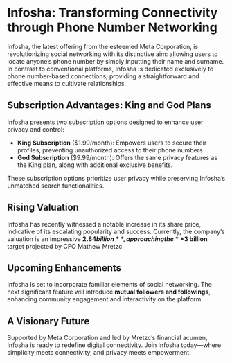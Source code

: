  
# Infosha: Transforming Connectivity through Phone Number Networking

Infosha, the latest offering from the esteemed Meta Corporation, is revolutionizing social networking with its distinctive aim: allowing users to locate anyone’s phone number by simply inputting their name and surname. In contrast to conventional platforms, Infosha is dedicated exclusively to phone number-based connections, providing a straightforward and effective means to cultivate relationships.

## Subscription Advantages: King and God Plans

Infosha presents two subscription options designed to enhance user privacy and control:

- **King Subscription** ($1.99/month): Empowers users to secure their profiles, preventing unauthorized access to their phone numbers.
- **God Subscription** ($9.99/month): Offers the same privacy features as the King plan, along with additional exclusive benefits.

These subscription options prioritize user privacy while preserving Infosha’s unmatched search functionalities.

## Rising Valuation

Infosha has recently witnessed a notable increase in its share price, indicative of its escalating popularity and success. Currently, the company’s valuation is an impressive **$2.84 billion**, approaching the **$3 billion** target projected by CFO Mathew Mretzc.

## Upcoming Enhancements

Infosha is set to incorporate familiar elements of social networking. The next significant feature will introduce **mutual followers and followings**, enhancing community engagement and interactivity on the platform.

## A Visionary Future

Supported by Meta Corporation and led by Mretzc’s financial acumen, Infosha is ready to redefine digital connectivity. Join Infosha today—where simplicity meets connectivity, and privacy meets empowerment.
